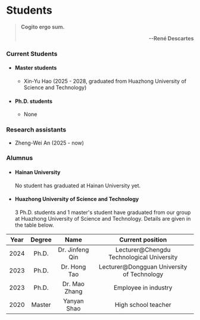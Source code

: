 # **Students**

> **Cogito ergo sum.**  <p align='right'>**--René Descartes**</p>

### **Current Students**

- #### **Master students**

    - Xin-Yu Hao (2025 - 2028, graduated from Huazhong University of Science and Technology)

- #### **Ph.D. students**

    - None

### **Research assistants**

- Zheng-Wei An (2025 - now)

### **Alumnus**

- #### Hainan University

    No student has graduated at Hainan University yet. 

- #### Huazhong University of Science and Technology

    3 Ph.D. students and 1 master's student have graduated from our group at Huazhong University of Science and Technology. Details are given in the table below. 

| Year | Degree | Name | Current position |
| :---:|     :---:    | :---:| :---: |
| 2024 | Ph.D. | Dr. Jinfeng Qin | Lecturer@Chengdu Technological University |
| 2023 | Ph.D. | Dr. Hong Tao | Lecturer@Dongguan University of Technology |
| 2023 | Ph.D. | Dr. Mao Zhang | Employee in industry  |
| 2020 | Master | Yanyan Shao | High school teacher |
